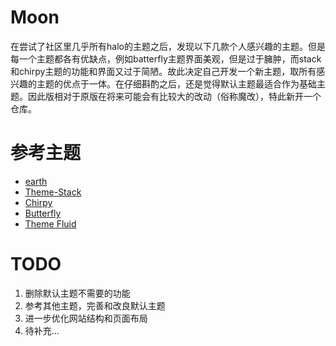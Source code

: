 # Moon
在尝试了社区里几乎所有halo的主题之后，发现以下几款个人感兴趣的主题。但是每一个主题都各有优缺点，例如batterfly主题界面美观，但是过于臃肿，而stack和chirpy主题的功能和界面又过于简陋。故此决定自己开发一个新主题，取所有感兴趣的主题的优点于一体。在仔细斟酌之后，还是觉得默认主题最适合作为基础主题。因此版相对于原版在将来可能会有比较大的改动（俗称魔改），特此新开一个仓库。

# 参考主题
- [earth](https://github.com/halo-dev/theme-earth)
- [Theme-Stack](https://github.com/jiewenhuang/halo-theme-stack)
- [Chirpy](https://github.com/AirboZH/halo-theme-chirpy)
- [Butterfly](https://github.com/dhjddcn/halo-theme-butterfly.git)
- [Theme Fluid](https://github.com/chengzhongxue/halo-theme-fluid)

# TODO
1. 删除默认主题不需要的功能
2. 参考其他主题，完善和改良默认主题
3. 进一步优化网站结构和页面布局
4. 待补充...
